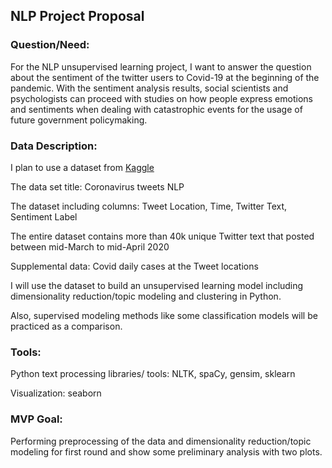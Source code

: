 ## NLP Project Proposal

### Question/Need:
For the NLP unsupervised learning project, I want to answer the question about the sentiment of the twitter users to Covid-19 at the beginning of the pandemic. With the sentiment analysis results, social scientists and psychologists can proceed with studies on how people express emotions and sentiments when dealing with catastrophic events for the usage of future government policymaking.

### Data Description:
I plan to use a dataset from [Kaggle](https://www.kaggle.com/datatattle/covid-19-nlp-text-classification)

The data set title: Coronavirus tweets NLP

The dataset including columns: Tweet Location, Time, Twitter Text, Sentiment Label

The entire dataset contains more than 40k unique Twitter text that posted between mid-March to mid-April 2020

Supplemental data: Covid daily cases at the Tweet locations

I will use the dataset to build an unsupervised learning model including dimensionality reduction/topic modeling and clustering in Python.

Also, supervised modeling methods like some classification models will be practiced as a comparison.

### Tools:

Python text processing libraries/ tools: NLTK, spaCy, gensim, sklearn

Visualization: seaborn

### MVP Goal:
Performing preprocessing of the data and dimensionality reduction/topic modeling for first round and show some preliminary analysis with two plots.
